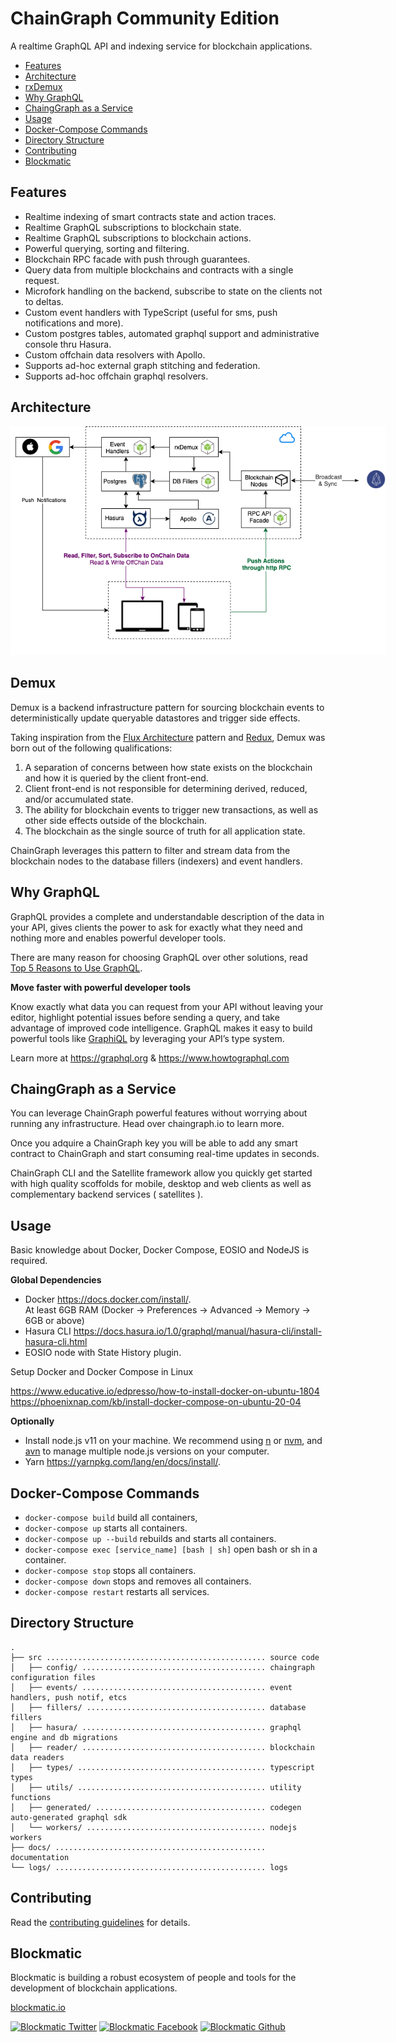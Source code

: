 # ChainGraph Community Edition

A realtime GraphQL API and indexing service for blockchain applications.

<!-- START doctoc generated TOC please keep comment here to allow auto update -->
<!-- DON'T EDIT THIS SECTION, INSTEAD RE-RUN doctoc TO UPDATE -->

- [Features](#features)
- [Architecture](#architecture)
- [rxDemux](#rxdemux)
- [Why GraphQL](#why-graphql)
- [ChaingGraph as a Service](#chainggraph-as-a-service)
- [Usage](#usage)
- [Docker-Compose Commands](#docker-compose-commands)
- [Directory Structure](#directory-structure)
- [Contributing](#contributing)
- [Blockmatic](#blockmatic)

<!-- END doctoc generated TOC please keep comment here to allow auto update -->

## Features

- Realtime indexing of smart contracts state and action traces.
- Realtime GraphQL subscriptions to blockchain state.
- Realtime GraphQL subscriptions to blockchain actions.
- Powerful querying, sorting and filtering.
- Blockchain RPC facade with push through guarantees.
- Query data from multiple blockchains and contracts with a single request.
- Microfork handling on the backend, subscribe to state on the clients not to deltas.
- Custom event handlers with TypeScript (useful for sms, push notifications and more).
- Custom postgres tables, automated graphql support and administrative console thru Hasura.
- Custom offchain data resolvers with Apollo.
- Supports ad-hoc external graph stitching and federation.
- Supports ad-hoc offchain graphql resolvers.

## Architecture

<center>
  <img src='docs/ChainGraph-Architecture.png' style='max-width:600px'/>
</center>

## Demux

Demux is a backend infrastructure pattern for sourcing blockchain events to deterministically update queryable datastores and trigger side effects.

Taking inspiration from the [Flux Architecture](https://facebook.github.io/flux/docs/in-depth-overview.html#content) pattern and [Redux](https://github.com/reduxjs/redux/), Demux was born out of the following qualifications:

1. A separation of concerns between how state exists on the blockchain and how it is queried by the client front-end.
1. Client front-end is not responsible for determining derived, reduced, and/or accumulated state.
1. The ability for blockchain events to trigger new transactions, as well as other side effects outside of the blockchain.
1. The blockchain as the single source of truth for all application state.

ChainGraph leverages this pattern to filter and stream data from the blockchain nodes to the database fillers (indexers) and event handlers.

## Why GraphQL

GraphQL provides a complete and understandable description of the data in your API, gives clients the power to ask for exactly what they need and nothing more and enables powerful developer tools.

There are many reason for choosing GraphQL over other solutions, read [Top 5 Reasons to Use GraphQL](https://www.prisma.io/blog/top-5-reasons-to-use-graphql-b60cfa683511/).

**Move faster with powerful developer tools**

Know exactly what data you can request from your API without leaving your editor, highlight potential issues before sending a query, and take advantage of improved code intelligence. GraphQL makes it easy to build powerful tools like [GraphiQL](https://github.com/graphql/graphiql) by leveraging your API’s type system.

Learn more at https://graphql.org & https://www.howtographql.com

## ChaingGraph as a Service

You can leverage ChainGraph powerful features without worrying about running any infrastructure. Head over chaingraph.io to learn more.

Once you adquire a ChainGraph key you will be able to add any smart contract to ChainGraph and start consuming real-time updates in seconds.

ChainGraph CLI and the Satellite framework allow you quickly get started with high quality scoffolds for mobile, desktop and web clients as well as complementary backend services ( satellites ).

## Usage

Basic knowledge about Docker, Docker Compose, EOSIO and NodeJS is required.

**Global Dependencies**

- Docker https://docs.docker.com/install/.  
  At least 6GB RAM (Docker -> Preferences -> Advanced -> Memory -> 6GB or above)
- Hasura CLI https://docs.hasura.io/1.0/graphql/manual/hasura-cli/install-hasura-cli.html
- EOSIO node with State History plugin.

Setup Docker and Docker Compose in Linux

https://www.educative.io/edpresso/how-to-install-docker-on-ubuntu-1804
https://phoenixnap.com/kb/install-docker-compose-on-ubuntu-20-04

**Optionally**

- Install node.js v11 on your machine. We recommend using [n](https://github.com/tj/n) or [nvm](https://github.com/creationix/nvm), and [avn](https://github.com/wbyoung/avn) to manage multiple node.js versions on your computer.
- Yarn https://yarnpkg.com/lang/en/docs/install/.

## Docker-Compose Commands

- `docker-compose build` build all containers,
- `docker-compose up` starts all containers.
- `docker-compose up --build` rebuilds and starts all containers.
- `docker-compose exec [service_name] [bash | sh]` open bash or sh in a container.
- `docker-compose stop` stops all containers.
- `docker-compose down` stops and removes all containers.
- `docker-compose restart` restarts all services.

## Directory Structure

```
.
├── src ................................................. source code
│   ├── config/ ......................................... chaingraph configuration files
│   ├── events/ ......................................... event handlers, push notif, etcs
│   ├── fillers/ ........................................ database fillers
│   ├── hasura/ ......................................... graphql engine and db migrations
│   ├── reader/ ......................................... blockchain data readers
│   ├── types/ .......................................... typescript types
│   ├── utils/ .......................................... utility functions
│   ├── generated/ ...................................... codegen auto-generated graphql sdk
│   └── workers/ ........................................ nodejs workers
├── docs/ ............................................... documentation
└── logs/ ............................................... logs
```

## Contributing

Read the [contributing guidelines](https://developers.blockmatic.io) for details.

## Blockmatic

Blockmatic is building a robust ecosystem of people and tools for the development of blockchain applications.

[blockmatic.io](https://blockmatic.io)

<!-- Please don't remove this: Grab your social icons from https://github.com/carlsednaoui/gitsocial -->

<!-- display the social media buttons in your README -->

[![Blockmatic Twitter][1.1]][1]
[![Blockmatic Facebook][2.1]][2]
[![Blockmatic Github][3.1]][3]

<!-- links to social media icons -->
<!-- no need to change these -->

<!-- icons with padding -->

[1.1]: http://i.imgur.com/tXSoThF.png 'twitter icon with padding'
[2.1]: http://i.imgur.com/P3YfQoD.png 'facebook icon with padding'
[3.1]: http://i.imgur.com/0o48UoR.png 'github icon with padding'

<!-- icons without padding -->

[1.2]: http://i.imgur.com/wWzX9uB.png 'twitter icon without padding'
[2.2]: http://i.imgur.com/fep1WsG.png 'facebook icon without padding'
[3.2]: http://i.imgur.com/9I6NRUm.png 'github icon without padding'

<!-- links to your social media accounts -->
<!-- update these accordingly -->

[1]: http://www.twitter.com/blockmatic_io
[2]: http://fb.me/blockmatic.io
[3]: http://www.github.com/blockmatic

<!-- Please don't remove this: Grab your social icons from https://github.com/carlsednaoui/gitsocial -->
